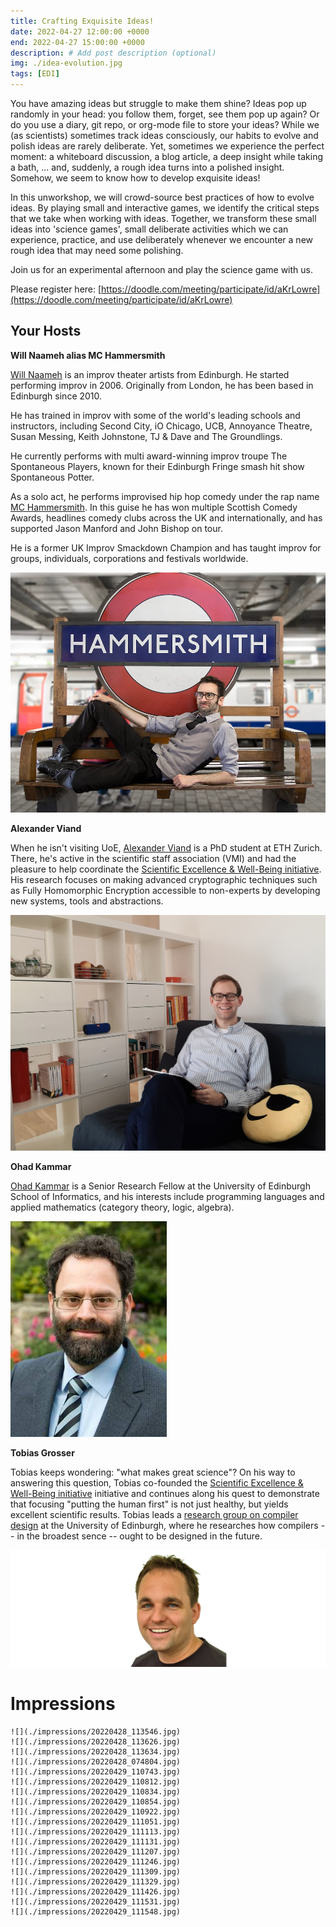 ```yaml
---
title: Crafting Exquisite Ideas!
date: 2022-04-27 12:00:00 +0000
end: 2022-04-27 15:00:00 +0000
description: # Add post description (optional)
img: ./idea-evolution.jpg
tags: [EDI]
---
```


You have amazing ideas but struggle to make them shine? Ideas pop up randomly
in your head: you follow them, forget, see them pop up again? Or
do you use a diary, git repo, or org-mode file to store your ideas?  While we
(as scientists) sometimes track ideas consciously, our habits to evolve and
polish ideas are rarely deliberate. Yet, sometimes we experience the perfect
moment: a whiteboard discussion, a blog article, a deep insight while taking a
bath, ... and, suddenly, a rough idea turns into a polished insight. Somehow,
we seem to know how to develop exquisite ideas!

In this unworkshop, we will crowd-source best practices of how to evolve
ideas. By playing small and interactive games, we identify the critical steps
that we take when working with ideas. Together, we transform these small
ideas into 'science games', small deliberate activities which we can
experience, practice, and use deliberately whenever we encounter a new rough
idea that may need some polishing.

Join us for an experimental afternoon and play the science game with us.

Please register here: [https://doodle.com/meeting/participate/id/aKrLowre](https://doodle.com/meeting/participate/id/aKrLowre)

## Your Hosts

**Will Naameh alias MC Hammersmith**

[Will Naameh](willnaamehimprov.com) is an improv theater artists from Edinburgh. He started performing improv in 2006. Originally from London, he has been based in Edinburgh since 2010.

He has trained in improv with some of the world's leading schools and instructors, including Second City, iO Chicago, UCB, Annoyance Theatre, Susan Messing, Keith Johnstone, TJ & Dave and The Groundlings.

He currently performs with multi award-winning improv troupe The Spontaneous Players, known for their Edinburgh Fringe smash hit show Spontaneous Potter.

As a solo act, he performs improvised hip hop comedy under the rap name [MC Hammersmith](https://www.mchammersmith.com/). In this guise he has won multiple Scottish Comedy Awards, headlines comedy clubs across the UK and internationally, and has supported Jason Manford and John Bishop on tour.

He is a former UK Improv Smackdown Champion and has taught improv for groups, individuals, corporations and festivals worldwide.

![Will Haameh](./will.jpg)

**Alexander Viand**

When he isn't visiting UoE, [Alexander Viand](https://pps-lab.com/people/alexanderviand/) is a PhD student at ETH Zurich. There, he's active in the scientific staff association (VMI) and had the pleasure to help coordinate the [Scientific Excellence & Well-Being initiative](http://vmi.ethz.ch/wellbeing/). His research focuses on making advanced cryptographic techniques such as Fully Homomorphic Encryption accessible to non-experts by developing new systems, tools and abstractions.

![Alexander Viand](./alex.jpg)

**Ohad Kammar**

[Ohad Kammar](https://www.denotational.co.uk/) is a Senior Research Fellow at
the University of Edinburgh School of Informatics, and his interests include
programming languages and applied mathematics (category theory, logic,
algebra).

![Ohad Kammar](./ohad-kammar-fancy.jpg)

**Tobias Grosser**

Tobias keeps wondering: "what makes great science"? On his way to answering this
question, Tobias co-founded the [Scientific
Excellence & Well-Being initiative](http://vmi.ethz.ch/wellbeing/) initiative and
continues along his quest to demonstrate that focusing "putting the human first"
is not just healthy, but yields excellent scientific results. Tobias leads a
[research group on compiler design](https://grosser.science) at the University
of Edinburgh, where he researches how compilers -- in the broadest sence -- ought
to be designed in the future.

![Tobias Grosser](./grosser.jpg)

# Impressions

```grid|3
![](./impressions/20220428_113546.jpg)
![](./impressions/20220428_113626.jpg)
![](./impressions/20220428_113634.jpg)
![](./impressions/20220428_074804.jpg)
![](./impressions/20220429_110743.jpg)
![](./impressions/20220429_110812.jpg)
![](./impressions/20220429_110834.jpg)
![](./impressions/20220429_110854.jpg)
![](./impressions/20220429_110922.jpg)
![](./impressions/20220429_111051.jpg)
![](./impressions/20220429_111113.jpg)
![](./impressions/20220429_111131.jpg)
![](./impressions/20220429_111207.jpg)
![](./impressions/20220429_111246.jpg)
![](./impressions/20220429_111309.jpg)
![](./impressions/20220429_111329.jpg)
![](./impressions/20220429_111426.jpg)
![](./impressions/20220429_111531.jpg)
![](./impressions/20220429_111548.jpg)
```

